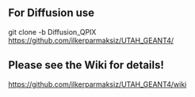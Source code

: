 ## For Diffusion use
git clone -b Diffusion_QPIX https://github.com/ilkerparmaksiz/UTAH_GEANT4/

## Please see the Wiki for details!
https://github.com/ilkerparmaksiz/UTAH_GEANT4/wiki
